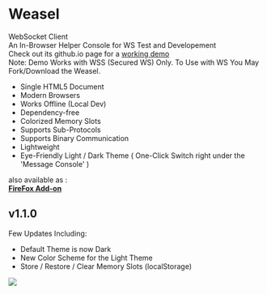 # Weasel
WebSocket Client  
An In-Browser Helper Console for WS Test and Developement    
Check out its github.io page for a [working demo](https://mhgolkar.github.io/Weasel/)  
Note: Demo Works with WSS (Secured WS) Only. To Use with WS You May Fork/Download the Weasel.  

* Single HTML5 Document  
* Modern Browsers  
* Works Offline (Local Dev)  
* Dependency-free  
* Colorized Memory Slots  
* Supports Sub-Protocols  
* Supports Binary Communication  
* Lightweight  
* Eye-Friendly Light / Dark Theme ( One-Click Switch right under the 'Message Console' )  
  
also available as :  
**[FireFox Add-on](https://addons.mozilla.org/en-US/firefox/addon/websocket-weasel/)**  

## v1.1.0
Few Updates Including:  
* Default Theme is now Dark  
* New Color Scheme for the Light Theme  
* Store / Restore / Clear Memory Slots (localStorage)

[![](https://raw.githubusercontent.com/mhgolkar/Weasel/gh-pages/websocket-weasel-in-action.png)](https://mhgolkar.github.io/Weasel/) 
